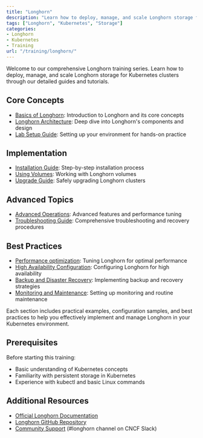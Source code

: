 ```yaml
---
title: "Longhorn"
description: "Learn how to deploy, manage, and scale Longhorn storage for Kubernetes clusters. Explore our training resources, tutorials, and guides."
tags: ["Longhorn", "Kubernetes", "Storage"]
categories:
- Longhorn
- Kubernetes
- Training
url: "/training/longhorn/"
---
```


Welcome to our comprehensive Longhorn training series. Learn how to deploy, manage, and scale Longhorn storage for Kubernetes clusters through our detailed guides and tutorials.

## Core Concepts
- [Basics of Longhorn](/training/longhorn/basics/): Introduction to Longhorn and its core concepts
- [Longhorn Architecture](/training/longhorn/architecture/): Deep dive into Longhorn's components and design
- [Lab Setup Guide](/training/longhorn/lab-setup/): Setting up your environment for hands-on practice

## Implementation
- [Installation Guide](/training/longhorn/installation/): Step-by-step installation process
- [Using Volumes](/training/longhorn/using-volumes/): Working with Longhorn volumes
- [Upgrade Guide](/training/longhorn/upgrading/): Safely upgrading Longhorn clusters

## Advanced Topics
- [Advanced Operations](/training/longhorn/advanced/): Advanced features and performance tuning
- [Troubleshooting Guide](/training/longhorn/troubleshooting/): Comprehensive troubleshooting and recovery procedures

## Best Practices
- [Performance optimization](/training/longhorn/performance/): Tuning Longhorn for optimal performance
- [High Availability Configuration](/training/longhorn/ha/): Configuring Longhorn for high availability
- [Backup and Disaster Recovery](/training/longhorn/backup/): Implementing backup and recovery strategies
- [Monitoring and Maintenance](/training/longhorn/monitoring/): Setting up monitoring and routine maintenance

Each section includes practical examples, configuration samples, and best practices to help you effectively implement and manage Longhorn in your Kubernetes environment.

## Prerequisites
Before starting this training:
- Basic understanding of Kubernetes concepts
- Familiarity with persistent storage in Kubernetes
- Experience with kubectl and basic Linux commands

## Additional Resources
- [Official Longhorn Documentation](https://longhorn.io/docs/)
- [Longhorn GitHub Repository](https://github.com/longhorn/longhorn)
- [Community Support](https://slack.cncf.io/) (#longhorn channel on CNCF Slack)
